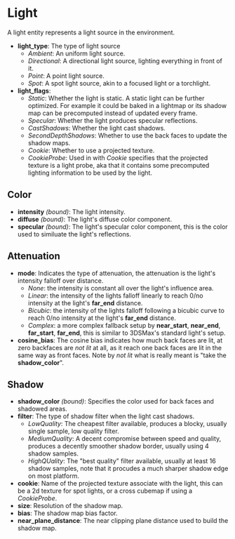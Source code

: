 # Light

A light entity represents a light source in the environment.

-   **light\_type**: The type of light source
    -   *Ambient*: An uniform light source.
    -   *Directional*: A directional light source, lighting everything
        in front of it.
    -   *Point*: A point light source.
    -   *Spot*: A spot light source, akin to a focused light or a
        torchlight.
-   **light\_flags**:
    -   *Static*: Whether the light is static. A static light can be
        further optimized. For example it could be baked in a lightmap
        or its shadow map can be precomputed instead of updated every
        frame.
    -   *Specular*: Whether the light produces specular reflections.
    -   *CastShadows*: Whether the light cast shadows.
    -   *SecondDepthShadows*: Whether to use the back faces to update
        the shadow maps.
    -   *Cookie*: Whether to use a projected texture.
    -   *CookieProbe*: Used in with *Cookie* specifies that the
        projected texture is a light probe, aka that it contains some
        precomputed lighting information to be used by the light.

## Color

-   **intensity** *(bound)*: The light intensity.
-   **diffuse** *(bound)*: The light's diffuse color component.
-   **specular** *(bound)*: The light's specular color component, this
    is the color used to similuate the light's reflections.

## Attenuation

-   **mode**: Indicates the type of attenuation, the attenuation is the
    light's intensity falloff over distance.
    -   *None*: the intensity is constant all over the light's influence
        area.
    -   *Linear*: the intensity of the lights falloff linearly to reach
        0/no intensity at the light's **far\_end** distance.
    -   *Bicubic*: the intensity of the lights falloff following a
        bicubic curve to reach 0/no intensity at the light's
        **far\_end** distance.
    -   *Complex*: a more complex fallback setup by **near\_start**,
        **near\_end**, **far\_start**, **far\_end**, this is similar to
        3DSMax's standard light's setup.
-   **cosine\_bias**: The cosine bias indicates how much back faces are
    lit, at zero backfaces are *not lit* at all, as it reach one back
    faces are lit in the same way as front faces. Note by *not lit* what
    is really meant is "take the **shadow\_color**".

## Shadow

-   **shadow\_color** *(bound)*: Specifies the color used for back faces
    and shadowed areas.
-   **filter**: The type of shadow filter when the light cast shadows.
    -   *LowQuality*: The cheapest filter available, produces a blocky,
        usually single sample, low quality filter.
    -   *MediumQuality*: A decent compromise between speed and quality,
        produces a decently smoother shadow border, usually using 4
        shadow samples.
    -   *HighQUality*: The "best quality" filter available, usually at
        least 16 shadow samples, note that it procudes a much sharper
        shadow edge on most platform.
-   **cookie**: Name of the projected texture associate with the light,
    this can be a 2d texture for spot lights, or a cross cubemap if
    using a *CookieProbe*.
-   **size**: Resolution of the shadow map.
-   **bias**: The shadow map bias factor.
-   **near\_plane\_distance**: The near clipping plane distance used to
    build the shadow map.
